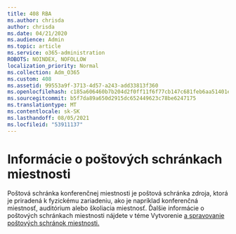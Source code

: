 ```yaml
---
title: 408 RBA
ms.author: chrisda
author: chrisda
ms.date: 04/21/2020
ms.audience: Admin
ms.topic: article
ms.service: o365-administration
ROBOTS: NOINDEX, NOFOLLOW
localization_priority: Normal
ms.collection: Adm_O365
ms.custom: 408
ms.assetid: 99553a9f-3713-4d57-a243-add33813f360
ms.openlocfilehash: c185a606460b7b204d2f0ff11f6f77cb147c681feb6aa51401e1515ca8017a68
ms.sourcegitcommit: b5f7da89a650d2915dc652449623c78be6247175
ms.translationtype: MT
ms.contentlocale: sk-SK
ms.lasthandoff: 08/05/2021
ms.locfileid: "53911137"
---
```

# <a name="about-room-mailboxes"></a>Informácie o poštových schránkach miestnosti

Poštová schránka konferenčnej miestnosti je poštová schránka zdroja, ktorá je priradená k fyzickému zariadeniu, ako je napríklad konferenčná miestnosť, auditórium alebo školiacia miestnosť. Ďalšie informácie o poštových schránkach miestnosti nájdete v téme Vytvorenie [a spravovanie poštových schránok miestnosti.](https://go.microsoft.com/fwlink/p/?linkid=717533)
